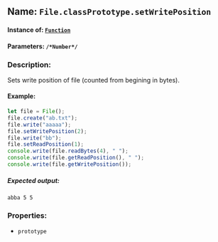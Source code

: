 ## Name: `File.classPrototype.setWritePosition`

#### Instance of: [`Function`](Function.md)

#### Parameters: `/*Number*/`

### Description:

Sets write position of file
(counted from begining in bytes).

#### Example:

```js
let file = File();
file.create("ab.txt");
file.write("aaaaa");
file.setWritePosition(2);
file.write("bb");
file.setReadPosition(1);
console.write(file.readBytes(4), " ");
console.write(file.getReadPosition(), " ");
console.write(file.getWritePosition());
```

##### Expected output:

```
abba 5 5
```

### Properties:

- `prototype`


